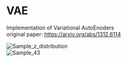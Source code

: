# VAE
Implementation of Variational AutoEnoders
<br />
original paper: https://arxiv.org/abs/1312.6114


![Sample_z_distribution](https://user-images.githubusercontent.com/39181807/118355665-c4ff9600-b58e-11eb-9a26-14844d82e8e0.png)
<br />
![Sample_43](https://user-images.githubusercontent.com/39181807/118355688-e791af00-b58e-11eb-9dd3-a52038704245.png)
